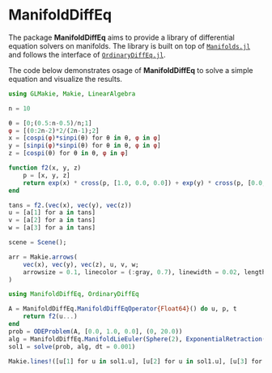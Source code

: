 # ManifoldDiffEq

The package __ManifoldDiffEq__ aims to provide a library of differential equation solvers
on manifolds. The library is built on top of [`Manifolds.jl`](https://github.com/JuliaManifolds/Manifolds.jl) and follows the interface of [`OrdinaryDiffEq.jl`](https://github.com/SciML/OrdinaryDiffEq.jl/).

The code below demonstrates osage of __ManifoldDiffEq__ to solve a simple equation and visualize the results.

```julia
using GLMakie, Makie, LinearAlgebra

n = 10

θ = [0;(0.5:n-0.5)/n;1]
φ = [(0:2n-2)*2/(2n-1);2]
x = [cospi(φ)*sinpi(θ) for θ in θ, φ in φ]
y = [sinpi(φ)*sinpi(θ) for θ in θ, φ in φ]
z = [cospi(θ) for θ in θ, φ in φ]

function f2(x, y, z)
    p = [x, y, z]
    return exp(x) * cross(p, [1.0, 0.0, 0.0]) + exp(y) * cross(p, [0.0, 1.0, 0.0])
end

tans = f2.(vec(x), vec(y), vec(z))
u = [a[1] for a in tans]
v = [a[2] for a in tans]
w = [a[3] for a in tans]

scene = Scene();

arr = Makie.arrows(
    vec(x), vec(y), vec(z), u, v, w;
    arrowsize = 0.1, linecolor = (:gray, 0.7), linewidth = 0.02, lengthscale = 0.1
)

using ManifoldDiffEq, OrdinaryDiffEq

A = ManifoldDiffEq.ManifoldDiffEqOperator{Float64}() do u, p, t
    return f2(u...)
end
prob = ODEProblem(A, [0.0, 1.0, 0.0], (0, 20.0))
alg = ManifoldDiffEq.ManifoldLieEuler(Sphere(2), ExponentialRetraction())
sol1 = solve(prob, alg, dt = 0.001)

Makie.lines!([u[1] for u in sol1.u], [u[2] for u in sol1.u], [u[3] for u in sol1.u]; linewidth = 10, color=:red)
```
